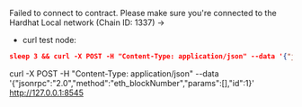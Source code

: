 Failed to connect to contract. Please make sure you're connected to the Hardhat Local network (Chain ID: 1337)
-> 

- curl test node:
```json
sleep 3 && curl -X POST -H "Content-Type: application/json" --data '{"jsonrpc":"2.0","method":"eth_blockNumber","params":[],"id":1}' http://127.0.0.1:8545
```
curl -X POST -H "Content-Type: application/json" --data '{"jsonrpc":"2.0","method":"eth_blockNumber","params":[],"id":1}' http://127.0.0.1:8545